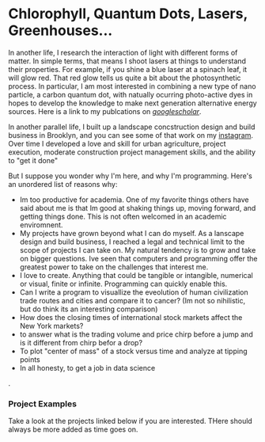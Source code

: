 # Chlorophyll, Quantum Dots, Lasers, Greenhouses...


In another life, I research the interaction of light with different forms of matter.  In simple terms, that means I shoot lasers at things to understand their properties.  For example, if you shine a blue laser at a spinach leaf, it will glow red.  That red glow tells us quite a bit about the photosynthetic process. In particular, I am most interested in combining a new type of nano particle, a carbon quantum dot, with natually ocurring photo-active dyes in hopes to develop the knowledge to make next generation alternative energy sources.  Here is a link to my publcations on  [*googlescholar*](https://scholar.google.com/citations?user=-RageY8AAAAJ&hl=en). 

In another parallel life, I built up a landscape concstruction design and build business in Brooklyn, and you can see some of that work on my [instagram](https://instagram.com/jsgardens). Over time I developed a love and skill for urban agriculture, project execution, moderate construction project management skills, and the ability to "get it done" 


But I suppose you wonder why I'm here, and why I'm programming.  Here's an unordered list of reasons why:

* Im too productive for academia.  One of my favorite things others have said about me is that Im good at shaking things up, moving forward, and getting things done.  This is not often welcomed in an academic enviromnent.  
* My projects have grown beyond what I can do myself.  As a lanscape design and build business, I reached a legal and technical limit to the scope of projects I can take on.  My natural tendency is to grow and take on bigger questions. Ive seen that computers and programming offer the greatest power to take on the challenges that interest me.  
* I love to create. Anything that could be tangible or intangible, numerical or visual, finite or infinite.  Programming can quickly enable this.
* Can I write a program to visuallize the eveolution of human civilization trade routes and cities and compare it to cancer? (Im not so nihilistic, but do think its an interesting comparison)
* How does the closing times of international stock markets affect the New York markets?
* to answer what is the trading volume and price chirp before a jump and is it different from chirp befor a drop? 
* To plot "center of mass" of a stock versus time and analyze at tipping points
* In all honesty, to get a job in data science



.

### Project Examples

Take a look at the projects linked below if you are interested.  THere should always be more added as time goes on.  


